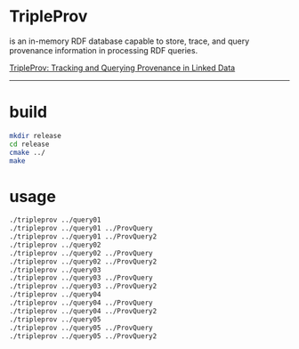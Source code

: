 # TripleProv 
is an in-memory RDF database capable to store, trace, and query provenance information in processing RDF queries.

[TripleProv: Tracking and Querying Provenance in Linked Data](https://exascale.info/linked/data/provenance/rdf/management/tripleprov/TripleProv-Tracking-and-Querying-Provenance-in-Linked-Data/)



--------------------
# build
```sh
mkdir release
cd release 
cmake ../
make 
```

# usage
```sh
./tripleprov ../query01 
./tripleprov ../query01 ../ProvQuery
./tripleprov ../query01 ../ProvQuery2
./tripleprov ../query02 
./tripleprov ../query02 ../ProvQuery
./tripleprov ../query02 ../ProvQuery2
./tripleprov ../query03
./tripleprov ../query03 ../ProvQuery
./tripleprov ../query03 ../ProvQuery2
./tripleprov ../query04 
./tripleprov ../query04 ../ProvQuery
./tripleprov ../query04 ../ProvQuery2
./tripleprov ../query05 
./tripleprov ../query05 ../ProvQuery
./tripleprov ../query05 ../ProvQuery2
```
